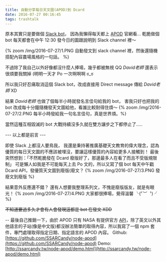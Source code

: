 ```yaml
---
title: 自動分享每日天文圖(APOD)到 Dcard
date: 2016-07-27 00:16:45
tags: trashtalk
---
```


原本其實只是要做個 [Slack bot](https://api.slack.com/bot-users)，
因為我懶得每天都上 [APOD](http://www.phys.ncku.edu.tw/~astrolab/mirrors/apod/archivepix.html) 官網看...
乾脆做個 bot 每天都會在中午 12:30 發今日的圖跟說明到 Slack channel 裡～
<!-- more -->
{% zoom /img/2016-07-27/1.PNG 自動發文到 slack channel 裡，然後還隨機搭配內容農場風格的一句話。 %}

不過除了我自己以外好像都沒什麼人捧場，幾乎都被無視 QQ
_David老師_ 還表示很煩要我關掉 (明明一天才 Po 一次啊啊啊 ಠ_ಠ

所以我只好忍痛取消這個 Slack bot，改成直接用 Direct message 傳給 _David老師_ XD

結果 _David老師_ 也做了個每半小時就發名言佳句給我的 bot，
害我只好也把我的 bot 改成每十分鐘隨機發天文圖給他，看誰比較耐得住煩～
{% zoom /img/2016-07-27/2.PNG 每半小時發給我一句名言佳句，真是世界煩。%}

當然這種互相毀滅的 bot 大戰持續沒多久就在雙方讓步之下都停止了.....

--- 以上都是前言 ---

即使 Slack 上都沒人要鳥我，
我還是秉持著推廣基礎天文教育的偉大理念，認為優質的每日天文圖的不應該被埋沒，要讓這樣優質的內容給更多人接觸到！
最後突然想到：「不然乾脆發在 Dcard 廢版好了，那邊最多人在看了而且不受版規限制」
可是懶人如我是不可能每天上去 Po 文的，所以又寫了個 bot 每天中午戳 Dcard API，發優質天文圖到廢版(廢文？
{% zoom /img/2016-07-27/3.PNG 發廢文到廢版 %}

結果意外反應還不錯？
還有人想要我整理系列文，不愧是廢版版友，就是有眼光！
{% zoom /img/2016-07-27/4.PNG 大家都很捧場，覺得溫馨 ╰(〞︶〝) ╯ %}

~~不知道要過多久才會有人會發現這都是 bot 在發文 XDD~~

--
最後自己推銷一下，由於 APOD 只有 NASA 有提供官方 [API](https://api.nasa.gov/)，除了英文以外其他語言的子站(像是中文版)都沒辦法簡單的取得內容，所以我寫了一個 npm 套件，專門處理取得指定日期、指定語言的 APOD 內容。
Github: [https://github.com/SSARCandy/node-apod](https://github.com/SSARCandy/node-apod)
Demo: [http://ssarcandy.tw/node-apod/demo.html](http://ssarcandy.tw/node-apod/demo.html)
